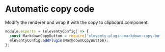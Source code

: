 <link href="https://unpkg.com/prismjs@1.20.0/themes/prism-okaidia.css" rel="stylesheet" />

# Automatic copy code

Modify the renderer and wrap it with the copy to clipboard component.

<style>
copy-component {
  position: relative;
  display: flex;
}

copy-component *:not([slot="button"]) {
  margin: 0;
}
copy-component button {
  position: absolute;
  text-transform: uppercase;
  background: rgba(0, 0, 0, 0.5);
  color: white;
  top: 0;
  right: 0;
  border: none;
}

copy-component button:active {
  background: rgba(255, 255, 255, 0.7);
  color: black;
}
</style>

<div style="width: min(100%, 50rem)">

```js
module.exports = (eleventyConfig) => {
  const MarkdownCopyButton = require("eleventy-plugin-markdown-copy-button");
  eleventyConfig.addPlugin(MarkdownCopyButton);
};
```

</div>

